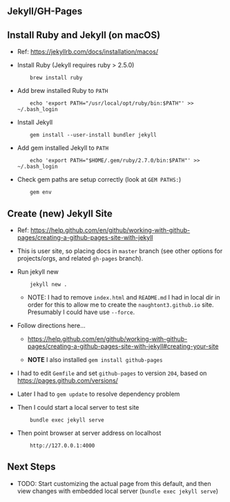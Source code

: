 Jekyll/GH-Pages
---------------


Install Ruby and Jekyll (on macOS)
-----------------------
 - Ref: https://jekyllrb.com/docs/installation/macos/

 - Install Ruby (Jekyll requires ruby > 2.5.0)

    ```
        brew install ruby
    ```

 - Add brew installed Ruby to `PATH`

    ```
        echo 'export PATH="/usr/local/opt/ruby/bin:$PATH"' >> ~/.bash_login
    ```

 - Install Jekyll

    ```
        gem install --user-install bundler jekyll
    ```

 - Add gem installed Jekyll to `PATH`

    ```
        echo 'export PATH="$HOME/.gem/ruby/2.7.0/bin:$PATH"' >> ~/.bash_login
    ```

 - Check gem paths are setup correctly (look at `GEM PATHS:`)

    ```
        gem env
    ```

Create (new) Jekyll Site
------------------------

 - Ref: https://help.github.com/en/github/working-with-github-pages/creating-a-github-pages-site-with-jekyll

 - This is user site, so placing docs in `master` branch (see other options
   for projects/orgs, and related `gh-pages` branch).

 - Run jekyll new

    ```
        jekyll new .
    ```

    - NOTE: I had to remove `index.html` and `README.md` I had in local dir
      in order for this to allow me to create the `naughtont3.github.io`
      site.  Presumably I could have use `--force`.

 - Follow directions here...
    - https://help.github.com/en/github/working-with-github-pages/creating-a-github-pages-site-with-jekyll#creating-your-site

    - **NOTE** I also installed `gem install github-pages`

 - I had to edit `Gemfile` and set `github-pages` to version `204`,
   based on https://pages.github.com/versions/

 - Later I had to `gem update` to resolve dependency problem

 - Then I could start a local server to test site

    ```
        bundle exec jekyll serve
    ```

 - Then point browser at server address on localhost

    ```
        http://127.0.0.1:4000
    ```

Next Steps
----------

 - TODO: Start customizing the actual page from this default, and then view
   changes with embedded local server (`bundle exec jekyll serve`)


